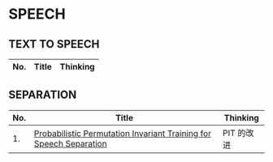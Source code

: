 # SPEECH

## TEXT TO SPEECH

No. | Title | Thinking
--- | ---   | ---

## SEPARATION

| No. | Title | Thinking |
| --- | ---   | ---      |
|1.  | [Probabilistic Permutation Invariant Training for Speech Separation](https://arxiv.org/pdf/1908.01768.pdf) | PIT 的改进 |
